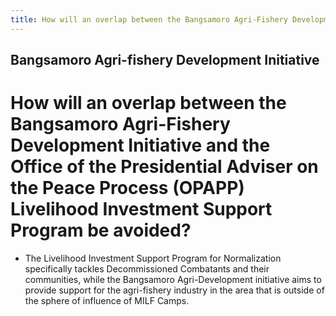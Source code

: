 ```yaml
---
title: How will an overlap between the Bangsamoro Agri-Fishery Development Initiative and the Office of the Presidential Adviser on the Peace Process OPAPP Livelihood Investment Support Program be avoided
---
```


## Bangsamoro Agri-fishery Development Initiative

# How will an overlap between the Bangsamoro Agri-Fishery Development Initiative and the Office of the Presidential Adviser on the Peace Process (OPAPP) Livelihood Investment Support Program be avoided?


 - The Livelihood Investment Support Program for Normalization specifically tackles Decommissioned Combatants and their communities, while the Bangsamoro Agri-Development initiative aims to provide support for the agri-fishery industry in the area that is outside of the sphere of influence of MILF Camps.
